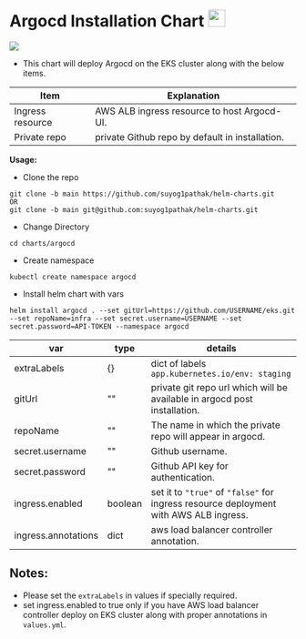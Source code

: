 # Argocd Installation Chart <img src="https://cncf-branding.netlify.app/img/projects/helm/icon/color/helm-icon-color.svg" width="30px">
![](https://cncf-branding.netlify.app/img/projects/argo/horizontal/color/argo-horizontal-color.png)


* This chart will deploy Argocd on the EKS cluster along with the below items.


Item          | Explanation
------------- | -------------
Ingress resource  | AWS ALB ingress resource to host Argocd-UI.
Private repo  | private Github repo by default in installation.

**Usage:**
* Clone the repo
```
git clone -b main https://github.com/suyog1pathak/helm-charts.git
OR
git clone -b main git@github.com:suyog1pathak/helm-charts.git
```

* Change Directory
```
cd charts/argocd
```

* Create namespace
```
kubectl create namespace argocd
```

* Install helm chart with vars
```
helm install argocd . --set gitUrl=https://github.com/USERNAME/eks.git --set repoName=infra --set secret.username=USERNAME --set secret.password=API-TOKEN --namespace argocd 
```
var          | type |details
------------- |---- |-------------
extraLabels|{}| dict of labels  ```app.kubernetes.io/env: staging```
gitUrl|""|private git repo url which will be available in argocd post installation.
repoName|""| The name in which the private repo will appear in argocd.
secret.username|""| Github username.
secret.password|""| Github API key for authentication.
ingress.enabled|boolean| set it to ```"true"``` of ```"false"``` for ingress resource deployment with AWS ALB ingress.
ingress.annotations|dict|aws load balancer controller annotation.

## Notes:

* Please set the ```extraLabels``` in values if specially required.
* set ingress.enabled to true only if you have AWS load balancer controller deploy on EKS cluster along with proper annotations in `values.yml`. 